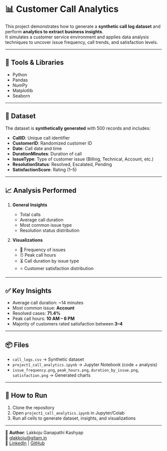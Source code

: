 # 📊 Customer Call Analytics

This project demonstrates how to generate a **synthetic call log dataset** and perform **analytics to extract business insights**.  
It simulates a customer service environment and applies data analysis techniques to uncover issue frequency, call trends, and satisfaction levels.  

---

## 🔧 Tools & Libraries
- Python  
- Pandas  
- NumPy  
- Matplotlib  
- Seaborn  

---

## 📂 Dataset
The dataset is **synthetically generated** with 500 records and includes:  
- **CallID**: Unique call identifier  
- **CustomerID**: Randomized customer ID  
- **Date**: Call date and time  
- **DurationMinutes**: Duration of call  
- **IssueType**: Type of customer issue (Billing, Technical, Account, etc.)  
- **ResolutionStatus**: Resolved, Escalated, Pending  
- **SatisfactionScore**: Rating (1–5)  

---

## 📈 Analysis Performed
1. **General Insights**  
   - Total calls  
   - Average call duration  
   - Most common issue type  
   - Resolution status distribution  

2. **Visualizations**  
   - 📌 Frequency of issues  
   - ⏰ Peak call hours  
   - ⏳ Call duration by issue type  
   - ⭐ Customer satisfaction distribution  

---

## ✅ Key Insights
- Average call duration: ~14 minutes  
- Most common issue: **Account**  
- Resolved cases: **71.4%**  
- Peak call hours: **10 AM – 6 PM**  
- Majority of customers rated satisfaction between **3–4**  

---

## 📦 Files
- `call_logs.csv` → Synthetic dataset  
- `project1_call_analytics.ipynb` → Jupyter Notebook (code + analysis)  
- `issue_frequency.png`, `peak_hours.png`, `duration_by_issue.png`, `satisfaction.png` → Generated charts  

---

## 🚀 How to Run
1. Clone the repository  
2. Open `project1_call_analytics.ipynb` in Jupyter/Colab  
3. Run all cells to generate dataset, insights, and visualizations  

---

👤 **Author**: Lakkoju Ganapathi Kashyap  
📧 [glakkoju@gitam.in](mailto:glakkoju@gitam.in)  
🔗 [LinkedIn]([https://www.linkedin.com/in/lakkoju-ganapathi-kashyap](https://www.linkedin.com/in/lakkoju-ganapathi-kashyap-67508825a/)) | [GitHub](https://github.com/Kashyaplakkoju)  
